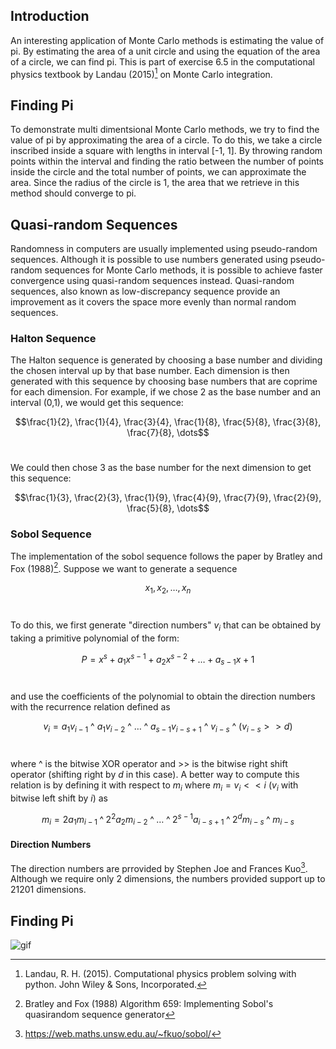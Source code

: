 ## Introduction
An interesting application of Monte Carlo methods is estimating the value of pi. By estimating the area of a unit circle and using the equation of the area of a circle, we can find pi. This is part of exercise 6.5 in the computational physics textbook by Landau (2015)[^1] on Monte Carlo integration.

## Finding Pi
To demonstrate multi dimentsional Monte Carlo methods, we try to find the value of pi by approximating the area of a circle. To do this, we take a circle inscribed inside a square with lengths in interval [-1, 1]. By throwing random points within the interval and finding the ratio between the number of points inside the circle and the total number of points, we can approximate the area. Since the radius of the circle is 1, the area that we retrieve in this method should converge to pi.

## Quasi-random Sequences
Randomness in computers are usually implemented using pseudo-random sequences. Although it is possible to use numbers generated using pseudo-random sequences for Monte Carlo methods, it is possible to achieve faster convergence using quasi-random sequences instead. Quasi-random sequences, also known as low-discrepancy sequence provide an improvement as it covers the space more evenly than normal random sequences.

### Halton Sequence
The Halton sequence is generated by choosing a base number and dividing the chosen interval up by that base number. Each dimension is then generated with this sequence by choosing base numbers that are coprime for each dimension. For example, if we chose 2 as the base number and an interval (0,1), we would get this sequence: <br/>

$$\frac{1}{2}, \frac{1}{4}, \frac{3}{4}, \frac{1}{8}, \frac{5}{8}, \frac{3}{8}, \frac{7}{8}, \dots$$
<br/>

We could then chose 3 as the base number for the next dimension to get this sequence:<br/>

$$\frac{1}{3}, \frac{2}{3}, \frac{1}{9}, \frac{4}{9}, \frac{7}{9}, \frac{2}{9}, \frac{5}{8}, \dots$$


### Sobol Sequence
The implementation of the sobol sequence follows the paper by Bratley and Fox (1988)[^2].
Suppose we want to generate a sequence <br/>

$$x_1, x_2, \dots, x_n$$ 
<br/>

To do this, we first generate "direction numbers" $v_i$ that can be obtained by taking a primitive polynomial of the form:<br/>

$$P = x^s+a_1x^{s-1}+a_2x^{s-2}+\dots+a_{s-1}x+1$$
<br/>

and use the coefficients of the polynomial to obtain the direction numbers with the recurrence relation defined as <br/>

$$v_i = a_1v_{i-1}\ \^{} \ a_1v_{i-2} \ \^{} \ \dots\; \^{} \ a_{s-1}v_{i-s+1}\ \^{} \ v_{i-s}\ \^{} \ (v_{i-s}>>d)$$
<br/>

where ^ is the bitwise XOR operator and >> is the bitwise right shift operator (shifting right by $d$ in this case). A better way to compute this relation is by defining it with respect to $m_i$ where $m_i = v_i<<i$ ($v_i$ with bitwise left shift by $i$) as

$$m_i = 2a_1m_{i-1}\; \^{} \; 2^2a_2m_{i-2}\; \^{} \; \dots \; \^{} \;2^{s-1}a_{i-s+1}\; \^{} \; 2^dm_{i-s} \; \^{} \; m_{i-s}$$

#### Direction Numbers
The direction numbers are prrovided by Stephen Joe and Frances Kuo[^3]. Although we require only 2 dimensions, the numbers provided support up to 21201 dimensions. 

## Finding Pi
![gif](media/monte-carlo2.gif)

[^1]: Landau, R. H. (2015). Computational physics problem solving with python. John Wiley & Sons, Incorporated. 

[^2]: Bratley and Fox (1988) Algorithm 659: Implementing Sobol's quasirandom sequence generator

[^3]: https://web.maths.unsw.edu.au/~fkuo/sobol/
